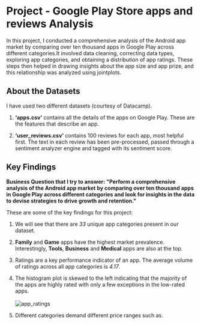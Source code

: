 # Project - Google Play Store apps and reviews Analysis

In this project, I conducted a comprehensive analysis of the Android app market by comparing over ten thousand apps in Google Play across different categories.It involved data cleaning, correcting data types, exploring app categories, and obtaining a distribution of app ratings. These steps then helped in drawing insights about the app size and app prize, and this relationship was analyzed using jointplots.

## About the Datasets

I have used two different datasets (courtesy of Datacamp).

1. **‘apps.csv’** contains all the details of the apps on Google Play. These are the features that describe an app.

2. **‘user_reviews.csv’** contains 100 reviews for each app, most helpful first. The text in each review has been pre-processed, passed through a sentiment analyzer engine and tagged with its sentiment score. 

## Key Findings

**Business Question that I try to answer: "Perform a comprehensive analysis of the Android app market by comparing over ten thousand apps in Google Play across different categories and look for insights in the data to devise strategies to drive growth and retention."**

These are some of the key findings for this project:
1. We will see that there are *33* unique app categories present in our dataset.

2. **Family** and **Game** apps have the highest market prevalence. Interestingly, **Tools**, **Business** and **Medical** apps are also at the top.

3. Ratings are a key performance indicator of an app. The average volume of ratings across all app categories is *4.17*.

4. The histogram plot is skewed to the left indicating that the majority of the apps are highly rated with only a few exceptions in the low-rated apps.
   <br> </br>
   ![app_ratings](https://user-images.githubusercontent.com/75243291/202888380-69ad6b11-685b-4573-b7d4-69a90adaef80.png)
   
5. Different categories demand different price ranges such as.
 
